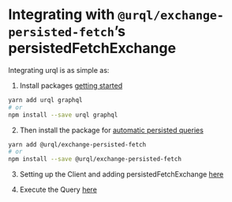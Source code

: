 # Integrating with `@urql/exchange-persisted-fetch`’s persistedFetchExchange

Integrating urql is as simple as:

1. Install packages [getting started](https://formidable.com/open-source/urql/docs/basics/react-preact/)

```sh
yarn add urql graphql
# or
npm install --save urql graphql
```

2. Then install the package for [automatic persisted queries](https://formidable.com/open-source/urql/docs/advanced/persistence-and-uploads/)


```sh
yarn add @urql/exchange-persisted-fetch
# or
npm install --save @urql/exchange-persisted-fetch
```

3. Setting up the Client and adding persistedFetchExchange [here](src/App.js)

4. Execute the Query [here](src/pages/LocationsList.js)

